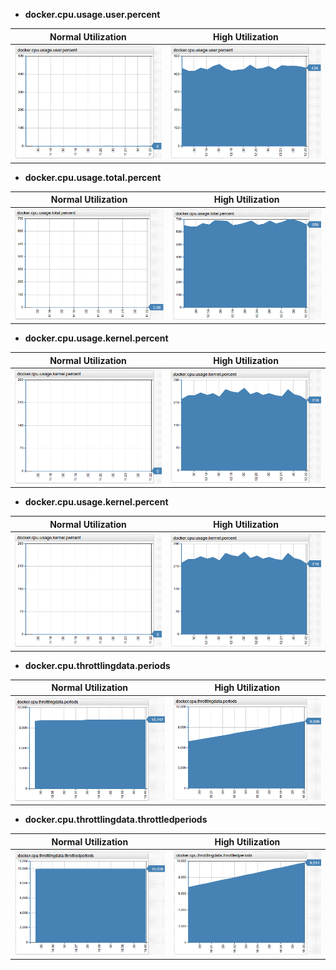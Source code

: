 * **docker.cpu.usage.user.percent**

| Normal Utilization | High Utilization |
|---|---|
| ![](images/docker.cpu.usage.user.percent-1.png) | ![](images/docker.cpu.usage.user.percent-2.png) |

* **docker.cpu.usage.total.percent**

| Normal Utilization | High Utilization |
|---|---|
| ![](images/docker.cpu.usage.total.percent-1.png) | ![](images/docker.cpu.usage.total.percent-2.png) |

* **docker.cpu.usage.kernel.percent**

| Normal Utilization | High Utilization |
|---|---|
| ![](images/docker.cpu.usage.kernel.percent-1.png) | ![](images/docker.cpu.usage.kernel.percent-2.png) |

* **docker.cpu.usage.kernel.percent**

| Normal Utilization | High Utilization |
|---|---|
| ![](images/docker.cpu.usage.kernel.percent-1.png) | ![](images/docker.cpu.usage.kernel.percent-2.png) |

* **docker.cpu.throttlingdata.periods**

| Normal Utilization | High Utilization |
|---|---|
| ![](images/docker.cpu.throttlingdata.periods-1.png) | ![](images/docker.cpu.throttlingdata.periods-2.png) |

* **docker.cpu.throttlingdata.throttledperiods**

| Normal Utilization | High Utilization |
|---|---|
| ![](images/docker.cpu.throttlingdata.throttledperiods-1.png) | ![](images/docker.cpu.throttlingdata.throttledperiods-2.png) |
